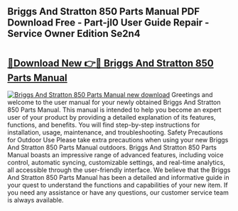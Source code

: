 ## Briggs And Stratton 850 Parts Manual PDF Download Free - Part-jI0 User Guide Repair - Service Owner Edition Se2n4

# <h2><a href="http://bc77648.oget.top/?id=Briggs+And+Stratton+850+Parts+Manual">🔗Download New 👉🔴 Briggs And Stratton 850 Parts Manual</a></h2>

[![Briggs And Stratton 850 Parts Manual new download](https://i.imgur.com/5g1atiW.png)](http://bc77648.oget.top/?id=Briggs+And+Stratton+850+Parts+Manual)
Greetings and welcome to the user manual for your newly obtained Briggs And Stratton 850 Parts Manual. This manual is intended to help you become an expert user of your product by providing a detailed explanation of its features, functions, and benefits. You will find step-by-step instructions for installation, usage, maintenance, and troubleshooting. Safety Precautions for Outdoor Use Please take extra precautions when using your new Briggs And Stratton 850 Parts Manual outdoors. Briggs And Stratton 850 Parts Manual boasts an impressive range of advanced features, including voice control, automatic syncing, customizable settings, and real-time analytics, all accessible through the user-friendly interface. We believe that the Briggs And Stratton 850 Parts Manual has been a detailed and informative guide in your quest to understand the functions and capabilities of your new item. If you need any assistance or have any questions, our customer service team is always available.
